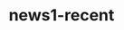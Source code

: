 ---
layout: news
title: news1-recent
meta: meta33 recently-discovered
category: recently-discovered
---